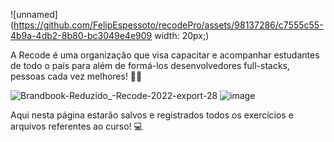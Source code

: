 ![unnamed](https://github.com/FelipEspessoto/recodePro/assets/98137286/c7555c55-4b9a-4db2-8b80-bc3049e4e909 width: 20px;) 

A Recode é uma organização que visa capacitar e acompanhar estudantes de todo o país para além de formá-los desenvolvedores full-stacks, pessoas cada vez melhores! 🤟🏻 

![Brandbook-Reduzido_-Recode-2022-export-28](https://github.com/FelipEspessoto/recodePro/assets/98137286/1507102c-2404-4da3-af9c-661062dab0dc)
![image](https://github.com/FelipEspessoto/recodePro/assets/98137286/1f00ce33-e32f-45a3-8148-a551ad1d865d)

Aqui nesta página estarão salvos e registrados todos os exercícios e arquivos referentes ao curso! 💻
